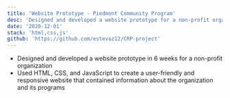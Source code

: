 ```yaml
---
title: 'Website Prototype - Piedmont Community Program'
desc: 'Designed and developed a website prototype for a non-profit organization'
date: '2020-12-01'
stack: 'html,css,js'
github: 'https://github.com/estevaz12/CRP-project'
---
```


- Designed and developed a website prototype in 6 weeks for a non-profit organization
- Used HTML, CSS, and JavaScript to create a user-friendly and responsive website that contained information about the organization and its programs
